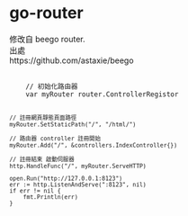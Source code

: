 go-router
=========
<p>
修改自 beego router. <br />
出處 <br />
https://github.com/astaxie/beego <br />
</p>


<code>
	// 初始化路由器
	var myRouter router.ControllerRegistor

	// 註冊網頁靜態頁面路徑
	myRouter.SetStaticPath("/", "/html/")

	// 路由器 controller 註冊開始
	myRouter.Add("/", &controllers.IndexController{})

	// 註冊結束 啟動伺服器
	http.HandleFunc("/", myRouter.ServeHTTP)

	open.Run("http://127.0.0.1:8123")
	err := http.ListenAndServe(":8123", nil)
	if err != nil {
		fmt.Println(err)
	}

</code>
